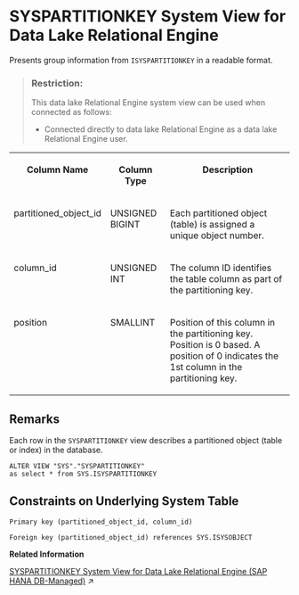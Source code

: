 <!-- loioa5d4d0f884f21015b5589652d668a182 -->

# SYSPARTITIONKEY System View for Data Lake Relational Engine

Presents group information from `ISYSPARTITIONKEY` in a readable format.



> ### Restriction:  
> This data lake Relational Engine system view can be used when connected as follows:
> 
> -   Connected directly to data lake Relational Engine as a data lake Relational Engine user.




<table>
<tr>
<th valign="top">

Column Name



</th>
<th valign="top">

Column Type



</th>
<th valign="top">

Description



</th>
</tr>
<tr>
<td valign="top">

partitioned\_object\_id



</td>
<td valign="top">

UNSIGNED BIGINT



</td>
<td valign="top">

Each partitioned object \(table\) is assigned a unique object number.



</td>
</tr>
<tr>
<td valign="top">

column\_id



</td>
<td valign="top">

UNSIGNED INT



</td>
<td valign="top">

The column ID identifies the table column as part of the partitioning key.



</td>
</tr>
<tr>
<td valign="top">

position



</td>
<td valign="top">

SMALLINT



</td>
<td valign="top">

Position of this column in the partitioning key. Position is 0 based. A position of 0 indicates the 1st column in the partitioning key.



</td>
</tr>
</table>



<a name="loioa5d4d0f884f21015b5589652d668a182__SYSPARTITIONKEY_remarks1"/>

## Remarks

Each row in the `SYSPARTITIONKEY` view describes a partitioned object \(table or index\) in the database.

```
ALTER VIEW "SYS"."SYSPARTITIONKEY"
as select * from SYS.ISYSPARTITIONKEY
```



<a name="loioa5d4d0f884f21015b5589652d668a182__SYSPARTITIONKEY_constraints1"/>

## Constraints on Underlying System Table

```
Primary key (partitioned_object_id, column_id)
```

```
Foreign key (partitioned_object_id) references SYS.ISYSOBJECT
```

**Related Information**  


[SYSPARTITIONKEY System View for Data Lake Relational Engine (SAP HANA DB-Managed)](https://help.sap.com/viewer/a898e08b84f21015969fa437e89860c8/2023_1_QRC/en-US/6cde676a747347609a0c559e3324e62a.html "Presents group information from ISYSPARTITIONKEY in a readable format.") :arrow_upper_right:

